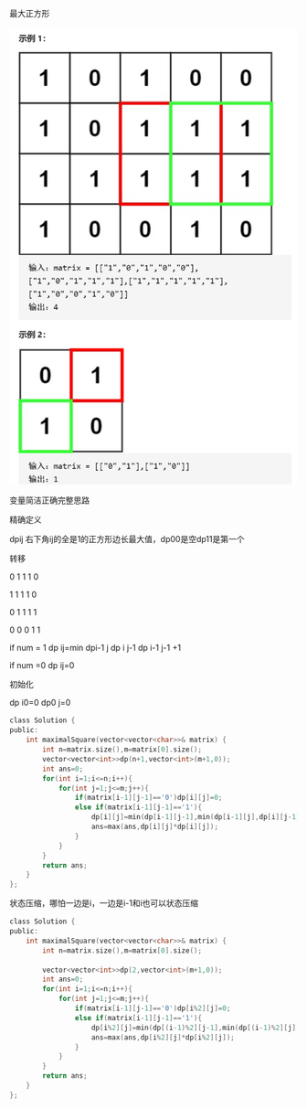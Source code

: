 最大正方形

![img](image/1628421136421.png)

变量简洁正确完整思路

精确定义

dpij 右下角ij的全是1的正方形边长最大值，dp00是空dp11是第一个

转移

0 1 1 1 0

1 1 1 1 0

0 1 1 1 1 

0 0 0 1 1 

if num = 1  dp ij=min dpi-1 j dp i j-1 dp i-1 j-1   +1

if num =0   dp ij=0

初始化

dp i0=0 dp0 j=0  

```c
class Solution {
public:
    int maximalSquare(vector<vector<char>>& matrix) {
        int n=matrix.size(),m=matrix[0].size();
        vector<vector<int>>dp(n+1,vector<int>(m+1,0));
        int ans=0;
        for(int i=1;i<=n;i++){
            for(int j=1;j<=m;j++){
                if(matrix[i-1][j-1]=='0')dp[i][j]=0;
                else if(matrix[i-1][j-1]=='1'){
                    dp[i][j]=min(dp[i-1][j-1],min(dp[i-1][j],dp[i][j-1]))+1;
                    ans=max(ans,dp[i][j]*dp[i][j]);
                }
            }
        }
        return ans;
    }
};
```

状态压缩，哪怕一边是i，一边是i-1和i也可以状态压缩

```c
class Solution {
public:
    int maximalSquare(vector<vector<char>>& matrix) {
        int n=matrix.size(),m=matrix[0].size();

        vector<vector<int>>dp(2,vector<int>(m+1,0));
        int ans=0;
        for(int i=1;i<=n;i++){
            for(int j=1;j<=m;j++){
                if(matrix[i-1][j-1]=='0')dp[i%2][j]=0;
                else if(matrix[i-1][j-1]=='1'){
                    dp[i%2][j]=min(dp[(i-1)%2][j-1],min(dp[(i-1)%2][j],dp[i%2][j-1]))+1;
                    ans=max(ans,dp[i%2][j]*dp[i%2][j]);
                }
            }
        }
        return ans;
    }
};
```

